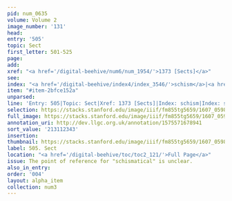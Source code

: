 ```yaml
---
pid: num_0635
volume: Volume 2
image_number: '131'
head:
entry: '505'
topic: Sect
first_letter: 501-525
page:
add:
xref: "<a href='/digital-beehive/num6/num_1954/'>1373 [Sects]</a>"
see:
index: "<a href='/digital-beehive/index4/index_3546/'>schism</a>|<a href='/digital-beehive/index4/index_3587/'>sect</a>"
item: "#item-2bfce152a"
unparsed:
line: 'Entry: 505|Topic: Sect|Xref: 1373 [Sects]|Index: schism|Index: sect|#item-2bfce152a'
selection: https://stacks.stanford.edu/image/iiif/fm855tg5659/1607_0598/363,2343,2947,941/full/0/default.jpg
full_image: https://stacks.stanford.edu/image/iiif/fm855tg5659/1607_0598/full/full/0/default.jpg
annotation_uri: http://dev.llgc.org.uk/annotation/1575571678941
sort_value: '213112343'
insertion:
thumbnail: https://stacks.stanford.edu/image/iiif/fm855tg5659/1607_0598/363,2343,600,180/250,/0/default.jpg
label: 505. Sect
location: "<a href='/digital-beehive/toc/toc2_121/'>Full Page</a>"
issue: The point of reference for "schismatical" is unclear.
also_in_entry:
order: '004'
layout: alpha_item
collection: num3
---
```

